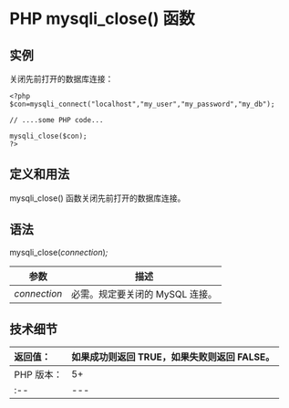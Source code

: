 # PHP mysqli_close() 函数



## 实例

关闭先前打开的数据库连接：

```
<?php
$con=mysqli_connect("localhost","my_user","my_password","my_db");

// ....some PHP code...

mysqli_close($con);
?>
```

## 定义和用法

mysqli_close() 函数关闭先前打开的数据库连接。

## 语法

mysqli_close(_connection_)_;_

| 参数 | 描述 |
| --- | --- |
| _connection_ | 必需。规定要关闭的 MySQL 连接。 |

## 技术细节

| 返回值： | 如果成功则返回 TRUE，如果失败则返回 FALSE。 |
| :-- | --- |
| PHP 版本： | 5+ |
| :-- | --- |

  